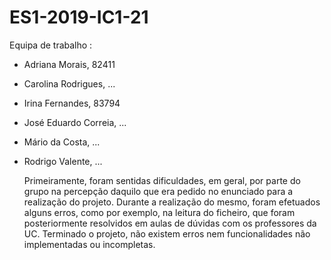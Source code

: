 # ES1-2019-IC1-21

Equipa de trabalho :
- Adriana Morais, 82411
- Carolina Rodrigues, ...
- Irina Fernandes, 83794
- José Eduardo Correia, ...
- Mário da Costa, ...
- Rodrigo Valente, ...

  Primeiramente, foram sentidas dificuldades, em geral, por parte do grupo na percepção daquilo que era pedido no enunciado para a realização do projeto. Durante a realização do mesmo, foram efetuados alguns erros, como por exemplo, na leitura do ficheiro, que foram posteriormente resolvidos em aulas de dúvidas com os professores da UC. Terminado o projeto, não existem erros nem funcionalidades não implementadas ou incompletas.
